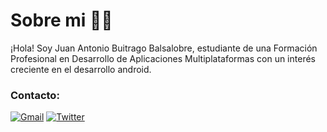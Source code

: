 <h1>Sobre mi 🧑🏻</h1>
¡Hola! Soy Juan Antonio Buitrago Balsalobre, estudiante de una Formación Profesional en Desarrollo de Aplicaciones Multiplataformas con un interés creciente en el desarrollo android.

<h3>Contacto:</h3>

[![Gmail](https://img.shields.io/badge/Gmail-D14836?style=for-the-badge&logo=gmail&logoColor=white)](mailto:juanantoniobuit@gmail.com)
[![Twitter](https://img.shields.io/badge/Twitter-1DA1F2?style=for-the-badge&logo=twitter&logoColor=white)](https://twitter.com/JuanAntBuit)

<!--- <h3 align="left">Lenguajes y herramientas:</h3>
-->
